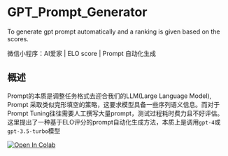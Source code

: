 # GPT_Prompt_Generator
To generate gpt prompt automatically and a ranking is given based on the scores.

微信小程序：AI爱家 | ELO score | Prompt 自动化生成

## 概述

Prompt的本质是调整任务格式去迎合我们的LLM(Large Language Model), Prompt 采取类似完形填空的策略，这要求模型具备一些序列语义信息。而对于Prompt Tuning往往需要人工撰写大量prompt，测试过程耗时费力且不好评估。这里提出了一种基于ELO评分的prompt自动化生成方法，本质上是调用`gpt-4`或`gpt-3.5-turbo`模型


[![Open In Colab](https://colab.research.google.com/assets/colab-badge.svg)](https://colab.research.google.com/github/catundchat/gpt_prompt_generator/blob/main/gpt_prompt_generator.ipynb)
